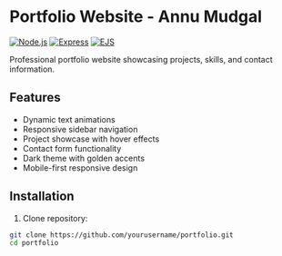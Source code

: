 # Portfolio Website - Annu Mudgal

[![Node.js](https://img.shields.io/badge/Node.js-14.x+-green)](https://nodejs.org/)
[![Express](https://img.shields.io/badge/Express-4.x-blue)](https://expressjs.com/)
[![EJS](https://img.shields.io/badge/Template-EJS-orange)](https://ejs.co/)

Professional portfolio website showcasing projects, skills, and contact information.

## Features

- Dynamic text animations
- Responsive sidebar navigation
- Project showcase with hover effects
- Contact form functionality
- Dark theme with golden accents
- Mobile-first responsive design

## Installation

1. Clone repository:

```bash
git clone https://github.com/yourusername/portfolio.git
cd portfolio
```
